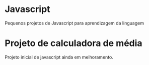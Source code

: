 # Javascript
 Pequenos projetos de Javascript para aprendizagem da linguagem

 # Projeto de calculadora de média
 Projeto inicial de javascript ainda em melhoramento.
